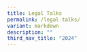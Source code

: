```yaml
---
title: Legal Talks
permalink: /legal-talks/
variant: markdown
description: ""
third_nav_title: "2024"
---
```

